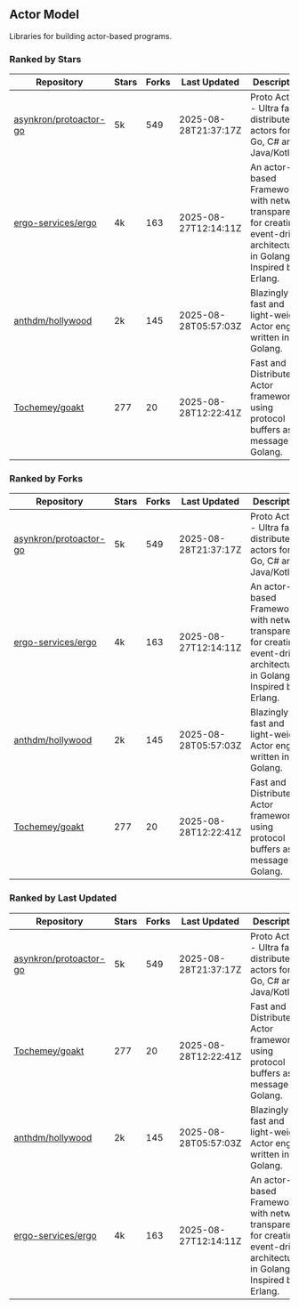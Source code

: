## Actor Model

Libraries for building actor-based programs.

### Ranked by Stars

| Repository | Stars | Forks | Last Updated | Description | 
|------------|-------|-------|--------------|-------------|
| [asynkron/protoactor-go](https://github.com/asynkron/protoactor-go) | 5k | 549 | 2025-08-28T21:37:17Z |  Proto Actor - Ultra fast distributed actors for Go, C# and Java/Kotlin. |
| [ergo-services/ergo](https://github.com/ergo-services/ergo) | 4k | 163 | 2025-08-27T12:14:11Z |  An actor-based Framework with network transparency for creating event-driven architecture in Golang. Inspired by Erlang. |
| [anthdm/hollywood](https://github.com/anthdm/hollywood) | 2k | 145 | 2025-08-28T05:57:03Z |  Blazingly fast and light-weight Actor engine written in Golang. |
| [Tochemey/goakt](https://github.com/Tochemey/goakt) | 277 | 20 | 2025-08-28T12:22:41Z |  Fast and Distributed Actor framework using protocol buffers as message for Golang. |

### Ranked by Forks

| Repository | Stars | Forks | Last Updated | Description | 
|------------|-------|-------|--------------|-------------|
| [asynkron/protoactor-go](https://github.com/asynkron/protoactor-go) | 5k | 549 | 2025-08-28T21:37:17Z |  Proto Actor - Ultra fast distributed actors for Go, C# and Java/Kotlin. |
| [ergo-services/ergo](https://github.com/ergo-services/ergo) | 4k | 163 | 2025-08-27T12:14:11Z |  An actor-based Framework with network transparency for creating event-driven architecture in Golang. Inspired by Erlang. |
| [anthdm/hollywood](https://github.com/anthdm/hollywood) | 2k | 145 | 2025-08-28T05:57:03Z |  Blazingly fast and light-weight Actor engine written in Golang. |
| [Tochemey/goakt](https://github.com/Tochemey/goakt) | 277 | 20 | 2025-08-28T12:22:41Z |  Fast and Distributed Actor framework using protocol buffers as message for Golang. |

### Ranked by Last Updated

| Repository | Stars | Forks | Last Updated | Description | 
|------------|-------|-------|--------------|-------------|
| [asynkron/protoactor-go](https://github.com/asynkron/protoactor-go) | 5k | 549 | 2025-08-28T21:37:17Z |  Proto Actor - Ultra fast distributed actors for Go, C# and Java/Kotlin. |
| [Tochemey/goakt](https://github.com/Tochemey/goakt) | 277 | 20 | 2025-08-28T12:22:41Z |  Fast and Distributed Actor framework using protocol buffers as message for Golang. |
| [anthdm/hollywood](https://github.com/anthdm/hollywood) | 2k | 145 | 2025-08-28T05:57:03Z |  Blazingly fast and light-weight Actor engine written in Golang. |
| [ergo-services/ergo](https://github.com/ergo-services/ergo) | 4k | 163 | 2025-08-27T12:14:11Z |  An actor-based Framework with network transparency for creating event-driven architecture in Golang. Inspired by Erlang. |

